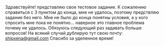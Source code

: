 Здравствуйте! представляю свое тестовое задание. К сожалению справиться с 3 пунктом до конца, мне не удалось, поэтому предствляю задание без него. 
Мне не было до конца понятны условия, а у кого спросить мне пока не понятно... наверное это главное проблема почему не удалось. Обязуюсь следующий раз задавать больше вопросов!
На всякий случай дублирую тут свою почту: shipxena@gmail.com
Спасибо за уделенное время!

